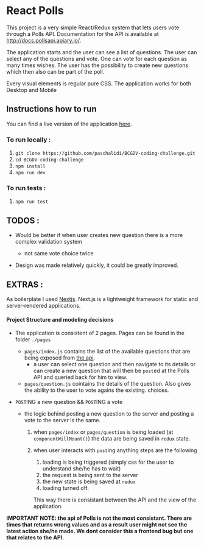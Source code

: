 # React Polls

This project is a very simple React/Redux system that lets users vote through a Polls API.
Documentation for the API is available at http://docs.pollsapi.apiary.io/.

The application starts and the user can see a list of questions.
The user can select any of the questions and vote. One can vote for each question as many times wishes.
The user has the possibility to create new questions which then also can be part of the poll.

Every visual elements is regular pure CSS.
The application works for both Desktop and Mobile

## Instructions how to run

You can find a live version of the application [here](https://a-very-simple-poll-system-yayvsqgysq.now.sh).

### To run locally :

1. `git clone https://github.com/paschalidi/BCGDV-coding-challenge.git`
2. `cd BCGDV-coding-challenge`
3. `npm install`
4. `npm run dev`

### To run tests :

1. `npm run test`

## TODOS :

* Would be better if when user creates new question there is a more complex validation system
  * not same vote choice twice

* Design was made relatively quickly, it could be greatly improved.



## EXTRAS :

As boilerplate I used [Nextjs](https://github.com/zeit/next.js). Next.js is a lightweight framework for static and server‑rendered applications. 

#### Project Structure and modeling decisions

* The application is consistent of 2 pages. Pages can be found in the folder `./pages`

  * `pages/index.js` contains the list of the available questions that are being exposed from [the api](http://docs.pollsapi.apiary.io/).
    * a user can select one question and then navigate to its details or can create a new question that will then be `post`ed at the Polls API and queried back for him to view.
  * `pages/question.js` cointains the details of the question. Also gives the ability to the user to vote agains the existing. choices.

* `POST`ING a new question && `POST`ING a vote

  * the logic behind posting a new question to the server and posting a vote to the server is the same.

    1. when `pages/index` or `pages/question` is being loaded (at `componentWillMount()`) the data are being saved in `redux` state.

    2. when user interacts with `post`ing anything steps are the following

       1. loading is being triggered (simply css for the user to understand she/he has to wait)
       2. the request is being sent to the server
       3. the new state is being saved at `redux`
       4. loading turned off.

       This way there is consistant between the API and the view of the application.
     
     
**IMPORTANT NOTE: the api of Polls is not the most consistant. 
There are times that returns wrong values and as a result user might not see the latest action she/he made. 
We dont consider this a frontend bug  but one that relates to the API.**


